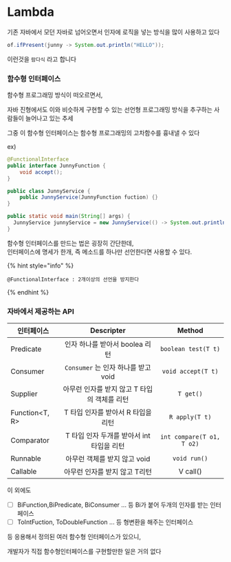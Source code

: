 # Lambda

기존 자바에서 모던 자바로 넘어오면서 인자에 로직을 넣는 방식을 많이 사용하고 있다

```java
of.ifPresent(junny -> System.out.println("HELLO"));
```

이런것을 `람다식` 라고 합니다



### 함수형 인터페이스

함수형 프로그래밍 방식이 떠오르면서,

자바 진형에서도 이와 비슷하게 구현할 수 있는 선언형 프로그래밍 방식을 추구하는 사람들이 늘어나고 있는 추세&#x20;

그중 이 함수형 인터페이스는 함수형 프로그래밍의 고차함수를 흉내낼 수 있다

ex)&#x20;

```java
@FunctionalInterface
public interface JunnyFunction {
    void accept();
}
```

```java
public class JunnyService {
    public JunnyService(JunnyFunction fuction) {}
}
```

```java
public static void main(String[] args) {
  JunnyService junnyService = new JunnyService(() -> System.out.println("Hello World"));
}
```

함수형 인터페이스를 만드는 법은 굉장히 간단한데,\
인터페이스에 명세가 한개, 즉 메소드를 하나만 선언한다면 사용할 수 있다.

{% hint style="info" %}
```autoit
@FunctionalInterface : 2개이상의 선언을 방지한다  
```
{% endhint %}



### 자바에서 제공하는 API

| 인터페이스           |          Descripter         |           Method          |
| --------------- | :-------------------------: | :-----------------------: |
| Predicate       |     인자 하나를 받아서 boolea 리턴    |    `boolean test(T t)`    |
| Consumer        | `Consumer` 는 인자 하나를 받고 void |     `void accept(T t)`    |
| Supplier        |  아무런 인자를 받지 않고 T 타입의 객체를 리턴 |         `T get()`         |
| Function\<T, R> |    T 타입 인자를 받아서 R 타입을 리턴    |       `R apply(T t)`      |
| Comparator      |  T 타입 인자 두개를 받아서 int타입을 리턴  | `int compare(T o1, T o2)` |
| Runnable        |      아무런 객체를 받지 않고 void     |        `void run()`       |
| Callable        |      아무런 인자를 받지 않고 T리턴      |          V call()         |

이 외에도&#x20;

* [ ] BiFunction,BiPredicate, BiConsumer ... 등 Bi가 붙어 두개의 인자를 받는 인터페이스
* [ ] ToIntFuction, ToDoubleFunction ... 등 형변환을 해주는 인터페이스

등 응용해서 정의된 여러 함수형 인터페이스가 있으니,

&#x20;개발자가 직접 함수형인터페이스를 구현할만한 일은 거의 없다   &#x20;
